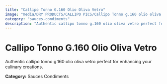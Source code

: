 ```yaml
---
title: "Callipo Tonno G.160 Olio Oliva Vetro"
image: "media/DRY PRODUCTS/CALLIPO PICS/Callipo Tonno g.160 olio oliva vetro .jpg"
category: "sauces-condiments"
description: "Authentic callipo tonno g.160 olio oliva vetro perfect for enhancing your culinary creations."
---
```


# Callipo Tonno G.160 Olio Oliva Vetro

Authentic callipo tonno g.160 olio oliva vetro perfect for enhancing your culinary creations.

**Category:** Sauces Condiments
